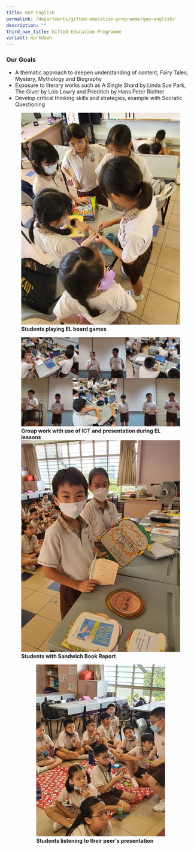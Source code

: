 ```yaml
---
title: GEP English
permalink: /departments/gifted-education-programme/gep-english/
description: ""
third_nav_title: Gifted Education Programme
variant: markdown
---
```

### Our Goals

*   A thematic approach to deepen understanding of content, Fairy Tales, Mystery, Mythology and Biography
*   Exposure to literary works such as A Single Shard by Linda Sue Park, The Giver by Lois Lowry and Friedrich by Hans Peter Richter
*   Develop critical thinking skills and strategies, example with Socratic Questioning

<figure>
<img src="/files/playing%20el%20board%20games.jpeg">
<figcaption> <strong>Students playing EL board games
</strong> </figcaption>
</figure>

<figure>
<img src="/images/group%20work%20with%20use%20of%20ict%20and%20presentation%20during%20el%20lessons.jpg"> <strong>Group work with use of ICT and presentation during EL lessons
</strong> 

	
<img src="/images/EL%20Picture2_1.jpg"> 
 <figcaption> <strong>Students with Sandwich Book Report</strong> </figcaption>


<figure>
<img src="/images/EL%20Picture2_2.jpg">
<figcaption> <strong>Students listening to their peer's presentation
</strong> </figcaption>
</figure></figure>